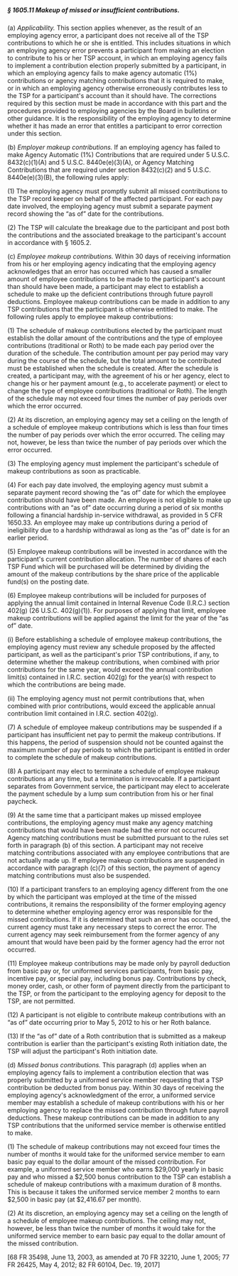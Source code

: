 ##### § 1605.11 Makeup of missed or insufficient contributions. #####

(a) *Applicability.* This section applies whenever, as the result of an employing agency error, a participant does not receive all of the TSP contributions to which he or she is entitled. This includes situations in which an employing agency error prevents a participant from making an election to contribute to his or her TSP account, in which an employing agency fails to implement a contribution election properly submitted by a participant, in which an employing agency fails to make agency automatic (1%) contributions or agency matching contributions that it is required to make, or in which an employing agency otherwise erroneously contributes less to the TSP for a participant's account than it should have. The corrections required by this section must be made in accordance with this part and the procedures provided to employing agencies by the Board in bulletins or other guidance. It is the responsibility of the employing agency to determine whether it has made an error that entitles a participant to error correction under this section.

(b) *Employer makeup contributions.* If an employing agency has failed to make Agency Automatic (1%) Contributions that are required under 5 U.S.C. 8432(c)(1)(A) and 5 U.S.C. 8440e(e)(3)(A), or Agency Matching Contributions that are required under section 8432(c)(2) and 5 U.S.C. 8440e(e)(3)(B), the following rules apply:

(1) The employing agency must promptly submit all missed contributions to the TSP record keeper on behalf of the affected participant. For each pay date involved, the employing agency must submit a separate payment record showing the “as of” date for the contributions.

(2) The TSP will calculate the breakage due to the participant and post both the contributions and the associated breakage to the participant's account in accordance with § 1605.2.

(c) *Employee makeup contributions.* Within 30 days of receiving information from his or her employing agency indicating that the employing agency acknowledges that an error has occurred which has caused a smaller amount of employee contributions to be made to the participant's account than should have been made, a participant may elect to establish a schedule to make up the deficient contributions through future payroll deductions. Employee makeup contributions can be made in addition to any TSP contributions that the participant is otherwise entitled to make. The following rules apply to employee makeup contributions:

(1) The schedule of makeup contributions elected by the participant must establish the dollar amount of the contributions and the type of employee contributions (traditional or Roth) to be made each pay period over the duration of the schedule. The contribution amount per pay period may vary during the course of the schedule, but the total amount to be contributed must be established when the schedule is created. After the schedule is created, a participant may, with the agreement of his or her agency, elect to change his or her payment amount (e.g., to accelerate payment) or elect to change the type of employee contributions (traditional or Roth). The length of the schedule may not exceed four times the number of pay periods over which the error occurred.

(2) At its discretion, an employing agency may set a ceiling on the length of a schedule of employee makeup contributions which is less than four times the number of pay periods over which the error occurred. The ceiling may not, however, be less than twice the number of pay periods over which the error occurred.

(3) The employing agency must implement the participant's schedule of makeup contributions as soon as practicable.

(4) For each pay date involved, the employing agency must submit a separate payment record showing the “as of” date for which the employee contribution should have been made. An employee is not eligible to make up contributions with an “as of” date occurring during a period of six months following a financial hardship in-service withdrawal, as provided in 5 CFR 1650.33. An employee may make up contributions during a period of ineligibility due to a hardship withdrawal as long as the “as of” date is for an earlier period.

(5) Employee makeup contributions will be invested in accordance with the participant's current contribution allocation. The number of shares of each TSP Fund which will be purchased will be determined by dividing the amount of the makeup contributions by the share price of the applicable fund(s) on the posting date.

(6) Employee makeup contributions will be included for purposes of applying the annual limit contained in Internal Revenue Code (I.R.C.) section 402(g) (26 U.S.C. 402(g)(1)). For purposes of applying that limit, employee makeup contributions will be applied against the limit for the year of the “as of” date.

(i) Before establishing a schedule of employee makeup contributions, the employing agency must review any schedule proposed by the affected participant, as well as the participant's prior TSP contributions, if any, to determine whether the makeup contributions, when combined with prior contributions for the same year, would exceed the annual contribution limit(s) contained in I.R.C. section 402(g) for the year(s) with respect to which the contributions are being made.

(ii) The employing agency must not permit contributions that, when combined with prior contributions, would exceed the applicable annual contribution limit contained in I.R.C. section 402(g).

(7) A schedule of employee makeup contributions may be suspended if a participant has insufficient net pay to permit the makeup contributions. If this happens, the period of suspension should not be counted against the maximum number of pay periods to which the participant is entitled in order to complete the schedule of makeup contributions.

(8) A participant may elect to terminate a schedule of employee makeup contributions at any time, but a termination is irrevocable. If a participant separates from Government service, the participant may elect to accelerate the payment schedule by a lump sum contribution from his or her final paycheck.

(9) At the same time that a participant makes up missed employee contributions, the employing agency must make any agency matching contributions that would have been made had the error not occurred. Agency matching contributions must be submitted pursuant to the rules set forth in paragraph (b) of this section. A participant may not receive matching contributions associated with any employee contributions that are not actually made up. If employee makeup contributions are suspended in accordance with paragraph (c)(7) of this section, the payment of agency matching contributions must also be suspended.

(10) If a participant transfers to an employing agency different from the one by which the participant was employed at the time of the missed contributions, it remains the responsibility of the former employing agency to determine whether employing agency error was responsible for the missed contributions. If it is determined that such an error has occurred, the current agency must take any necessary steps to correct the error. The current agency may seek reimbursement from the former agency of any amount that would have been paid by the former agency had the error not occurred.

(11) Employee makeup contributions may be made only by payroll deduction from basic pay or, for uniformed services participants, from basic pay, incentive pay, or special pay, including bonus pay. Contributions by check, money order, cash, or other form of payment directly from the participant to the TSP, or from the participant to the employing agency for deposit to the TSP, are not permitted.

(12) A participant is not eligible to contribute makeup contributions with an “as of” date occurring prior to May 5, 2012 to his or her Roth balance.

(13) If the “as of” date of a Roth contribution that is submitted as a makeup contribution is earlier than the participant's existing Roth initiation date, the TSP will adjust the participant's Roth initiation date.

(d) *Missed bonus contributions.* This paragraph (d) applies when an employing agency fails to implement a contribution election that was properly submitted by a uniformed service member requesting that a TSP contribution be deducted from bonus pay. Within 30 days of receiving the employing agency's acknowledgment of the error, a uniformed service member may establish a schedule of makeup contributions with his or her employing agency to replace the missed contribution through future payroll deductions. These makeup contributions can be made in addition to any TSP contributions that the uniformed service member is otherwise entitled to make.

(1) The schedule of makeup contributions may not exceed four times the number of months it would take for the uniformed service member to earn basic pay equal to the dollar amount of the missed contribution. For example, a uniformed service member who earns $29,000 yearly in basic pay and who missed a $2,500 bonus contribution to the TSP can establish a schedule of makeup contributions with a maximum duration of 8 months. This is because it takes the uniformed service member 2 months to earn $2,500 in basic pay (at $2,416.67 per month).

(2) At its discretion, an employing agency may set a ceiling on the length of a schedule of employee makeup contributions. The ceiling may not, however, be less than twice the number of months it would take for the uniformed service member to earn basic pay equal to the dollar amount of the missed contribution.

[68 FR 35498, June 13, 2003, as amended at 70 FR 32210, June 1, 2005; 77 FR 26425, May 4, 2012; 82 FR 60104, Dec. 19, 2017]
